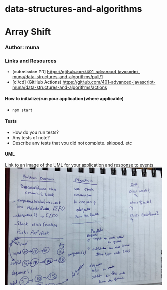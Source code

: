 # data-structures-and-algorithms

# Array Shift


### Author: muna

### Links and Resources

- [submission PR] https://github.com/401-advanced-javascript-muna/data-structures-and-algorithms/pull/1
- [ci/cd] (GitHub Actions) https://github.com/401-advanced-javascript-muna/data-structures-and-algorithms/actions



#### How to initialize/run your application (where applicable)

-  `npm start`

#### Tests

- How do you run tests?
- Any tests of note?
- Describe any tests that you did not complete, skipped, etc

#### UML

Link to an image of the UML for your application and response to events
![](UML.jpg)
